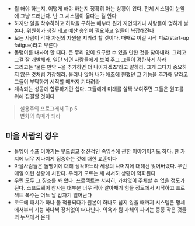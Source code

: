 - 뭘 해야 하는지, 어떻게 해야 하는지 정확히 아는 상황이 있다. 전체 시스템이 눈앞에 그냥 드러난다. 난 그 시스템이 옳다는 걸 안다
- 하지만 일을 착수하려고 허락을 구하는 때부터 뭔가 지연되거나 사람들이 멍하게 날 본다. 위원회가 생길 테고 예산 승인이 필요하고 일들이 복잡해진다
- 모든 사람이 각자 자신의 자원을 지키려 할 것이다. 때때로 이걸 시작 피로(start-up fatigue)라고 부른다
- 돌맹이를 내놔야 할 때다. 큰 무리 없이 요구할 수 있을 만한 것을 찾아내라. 그리고 그걸 잘 개발해라. 일단 되면 사람들에게 보여 주고 그들이 경탄하게 하라
- 그리고는 '물론 만약 ~을 추가하면 더 나아지겠죠'라고 말하라. 그게 그다지 중요하지 않은 것처럼 가장해라. 물러나 앉아 내가 애초에 원했던 그 기능을
추가해 달라고 그들이 부탁하기 시작할 때까지 기다려라
- 계속되는 성공에 합류하기란 쉽다. 그들에게 미래를 살짝 보여주면 그들은 원조를 위해 집결할 것이다

> 실용주의 프로그래서 Tip 5  
> 변화의 촉매가 되라

## 마을 사람의 경우

- 돌멩이 수프 이야기는 부드럽고 점진적인 속임수에 관한 이야기이기도 하다. 한 가지에 너무 지나치게 집중하는 것에 대한 교훈이다
- 마을사람들은 돌멩이에 대해 생각하느라 세상의 나머지에 대해선 잊어버렸다. 우린 매일 이런 상황에 처한다. 우리가 모르는 새 서서히 상황이 악화된다
- 우린 모두 그 징조를 봐 왔다. 프로젝트는 서서히, 가차없이 주체할 수 없을 정도가 된다. 소프트웨어 참사는 대부분 너무 작아 알아채기 힘들 정도에서 시작하고
프로젝트 폭주는 어느 날 갑자기 일어난다
- 코드에 패치가 하나 둘 적용되다가 원본이 하나도 남지 않을 때까지 시스템은 명세에서부터 기능 하나씩 정처없이 떠다닌다. 의욕과 팀 자체의 파괴는 종종 작은 것들의
누적에서 온다